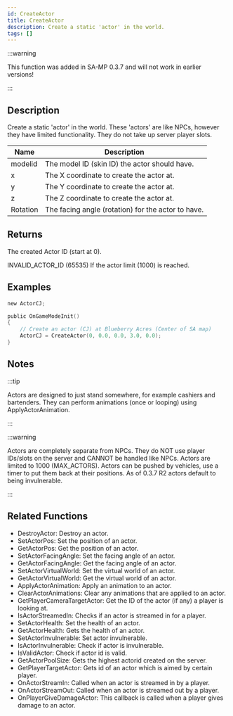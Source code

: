 ```yaml
---
id: CreateActor
title: CreateActor
description: Create a static 'actor' in the world.
tags: []
---
```


:::warning

This function was added in SA-MP 0.3.7 and will not work in earlier versions!

:::

## Description

Create a static 'actor' in the world. These 'actors' are like NPCs, however they have limited functionality. They do not take up server player slots.

| Name     | Description                                        |
| -------- | -------------------------------------------------- |
| modelid  | The model ID (skin ID) the actor should have.      |
| x        | The X coordinate to create the actor at.           |
| y        | The Y coordinate to create the actor at.           |
| z        | The Z coordinate to create the actor at.           |
| Rotation | The facing angle (rotation) for the actor to have. |

## Returns

The created Actor ID (start at 0).

INVALID_ACTOR_ID (65535) If the actor limit (1000) is reached.

## Examples

```c
new ActorCJ;

public OnGameModeInit()
{
    // Create an actor (CJ) at Blueberry Acres (Center of SA map)
    ActorCJ = CreateActor(0, 0.0, 0.0, 3.0, 0.0);
}
```

## Notes

:::tip

Actors are designed to just stand somewhere, for example cashiers and bartenders. They can perform animations (once or looping) using ApplyActorAnimation.

:::

:::warning

Actors are completely separate from NPCs. They do NOT use player IDs/slots on the server and CANNOT be handled like NPCs.
Actors are limited to 1000 (MAX_ACTORS).
Actors can be pushed by vehicles, use a timer to put them back at their positions.
As of 0.3.7 R2 actors default to being invulnerable.

:::

## Related Functions

- DestroyActor: Destroy an actor.
- SetActorPos: Set the position of an actor.
- GetActorPos: Get the position of an actor.
- SetActorFacingAngle: Set the facing angle of an actor.
- GetActorFacingAngle: Get the facing angle of an actor.
- SetActorVirtualWorld: Set the virtual world of an actor.
- GetActorVirtualWorld: Get the virtual world of an actor.
- ApplyActorAnimation: Apply an animation to an actor.
- ClearActorAnimations: Clear any animations that are applied to an actor.
- GetPlayerCameraTargetActor: Get the ID of the actor (if any) a player is looking at.
- IsActorStreamedIn: Checks if an actor is streamed in for a player.
- SetActorHealth: Set the health of an actor.
- GetActorHealth: Gets the health of an actor.
- SetActorInvulnerable: Set actor invulnerable.
- IsActorInvulnerable: Check if actor is invulnerable.
- IsValidActor: Check if actor id is valid.
- GetActorPoolSize: Gets the highest actorid created on the server.
- GetPlayerTargetActor: Gets id of an actor which is aimed by certain player.
- OnActorStreamIn: Called when an actor is streamed in by a player.
- OnActorStreamOut: Called when an actor is streamed out by a player.
- OnPlayerGiveDamageActor: This callback is called when a player gives damage to an actor.

